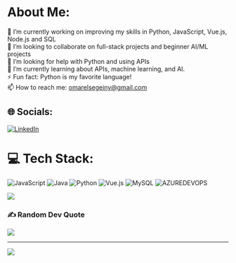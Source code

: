 # About Me:
🔭 I’m currently working on improving my skills in Python, JavaScript, Vue.js, Node.js and SQL<br>👯 I’m looking to collaborate on full-stack projects and beginner AI/ML projects<br>🤝 I’m looking for help with Python and using APIs<br>🌱 I’m currently learning about APIs, machine learning, and AI.<br>⚡ Fun fact: Python is my favorite language!<br>📫 How to reach me: omarelsegeiny@gmail.com<br>


## 🌐 Socials:
[![LinkedIn](https://img.shields.io/badge/LinkedIn-%06769422b.svg?logo=linkedin&logoColor=white)](https://linkedin.com/in/omar-elsegeiny-06769422b/)

# 💻 Tech Stack:
![JavaScript](https://img.shields.io/badge/javascript-%23323330.svg?style=for-the-badge&logo=javascript&logoColor=%23F7DF1E) ![Java](https://img.shields.io/badge/java-%23ED8B00.svg?style=for-the-badge&logo=openjdk&logoColor=white) ![Python](https://img.shields.io/badge/python-3670A0?style=for-the-badge&logo=python&logoColor=ffdd54) ![Vue.js](https://img.shields.io/badge/vue.js-%2335495e.svg?style=for-the-badge&logo=vuedotjs&logoColor=%234FC08D) ![MySQL](https://img.shields.io/badge/mysql-%2300000f.svg?style=for-the-badge&logo=mysql&logoColor=white) ![AZUREDEVOPS](https://img.shields.io/badge/azuredevops-0078D7.svg?style=for-the-badge&logo=azuredevops&logoColor=white&color=%230078D7)

![](https://github-readme-stats.vercel.app/api/top-langs/?username=Omarelsegeiny&theme=dark&hide_border=false&include_all_commits=false&count_private=false&layout=compact)

### ✍️ Random Dev Quote
![](https://quotes-github-readme.vercel.app/api?type=horizontal&theme=radical)

---
[![](https://visitcount.itsvg.in/api?id=Omarelsegeiny&icon=0&color=0)](https://visitcount.itsvg.in)

<!-- Proudly created with GPRM ( https://gprm.itsvg.in ) -->
